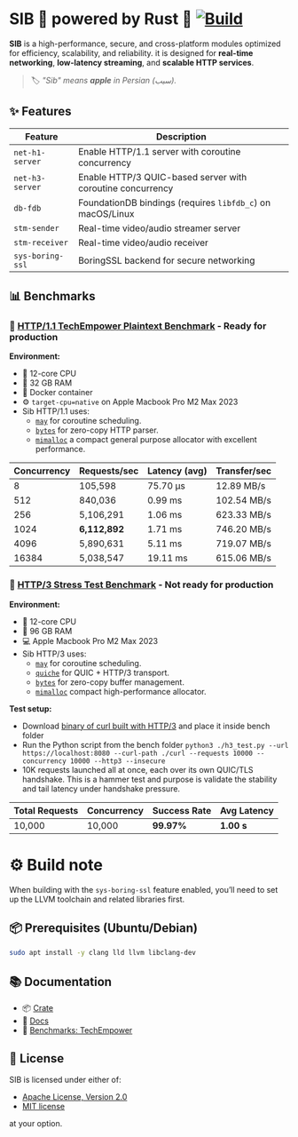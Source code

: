 # SIB 🚀 powered by Rust 🦀 [![Build](https://github.com/PooyaEimandar/sib/actions/workflows/build.yml/badge.svg)](https://github.com/PooyaEimandar/sib/actions/workflows/build.yml)

**SIB** is a high-performance, secure, and cross-platform modules optimized for efficiency, scalability, and reliability.
it is designed for **real-time networking**, **low-latency streaming**, and **scalable HTTP services**.

> 🏷️ _"Sib" means **apple** in Persian (سیب)._

## ✨ Features

| Feature          | Description                                                |
| ---------------- | ---------------------------------------------------------- |
| `net-h1-server`  | Enable HTTP/1.1 server with coroutine concurrency          |
| `net-h3-server`  | Enable HTTP/3 QUIC-based server with coroutine concurrency |
| `db-fdb`         | FoundationDB bindings (requires `libfdb_c`) on macOS/Linux |
| `stm-sender`     | Real-time video/audio streamer server                      |
| `stm-receiver`   | Real-time video/audio receiver                             |
| `sys-boring-ssl` | BoringSSL backend for secure networking                    |

## 📊 Benchmarks

### 🔬 [HTTP/1.1 TechEmpower Plaintext Benchmark](https://github.com/TechEmpower/FrameworkBenchmarks/tree/master/frameworks/Rust/sib) - **Ready** for production

**Environment:**

- 🧠 12-core CPU
- 🧮 32 GB RAM
- 🐳 Docker container
- ⚙️ `target-cpu=native` on Apple Macbook Pro M2 Max 2023
- Sib HTTP/1.1 uses:
  - [`may`](https://github.com/Xudong-Huang/may) for coroutine scheduling.
  - [`bytes`](https://github.com/tokio-rs/bytes) for zero-copy HTTP parser.
  - [`mimalloc`](https://github.com/microsoft/mimalloc) a compact general purpose allocator with excellent performance.

| Concurrency | Requests/sec  | Latency (avg) | Transfer/sec |
| ----------- | ------------- | ------------- | ------------ |
| 8           | 105,598       | 75.70 µs      | 12.89 MB/s   |
| 512         | 840,036       | 0.99 ms       | 102.54 MB/s  |
| 256         | 5,106,291     | 1.06 ms       | 623.33 MB/s  |
| 1024        | **6,112,892** | 1.71 ms       | 746.20 MB/s  |
| 4096        | 5,890,631     | 5.11 ms       | 719.07 MB/s  |
| 16384       | 5,038,547     | 19.11 ms      | 615.06 MB/s  |

### 🔬 [HTTP/3 Stress Test Benchmark](https://github.com/PooyaEimandar/sib/tree/main//bench/h3_test.py) - **Not ready** for production

**Environment:**

- 🧠 12-core CPU
- 🧮 96 GB RAM
- 💻 Apple Macbook Pro M2 Max 2023
- Sib HTTP/3 uses:
  - [`may`](https://github.com/Xudong-Huang/may) for coroutine scheduling.
  - [`quiche`](https://github.com/cloudflare/quiche) for QUIC + HTTP/3 transport.
  - [`bytes`](https://github.com/tokio-rs/bytes) for zero-copy buffer management.
  - [`mimalloc`](https://github.com/microsoft/mimalloc) compact high-performance allocator.

**Test setup:**

- Download [binary of curl built with HTTP/3](https://github.com/stunnel/static-curl) and place it inside bench folder
- Run the Python script from the bench folder `python3 ./h3_test.py --url https://localhost:8080 --curl-path ./curl --requests 10000 --concurrency 10000 --http3 --insecure`
- 10K requests launched all at once, each over its own QUIC/TLS handshake. This is a hammer test and purpose is validate the stability and tail latency under handshake pressure.

| Total Requests | Concurrency | Success Rate | Avg Latency |
| -------------- | ----------- | ------------ | ----------- |
| 10,000         | 10,000      | **99.97%**   | **1.00 s**  |

# ⚙️ Build note

When building with the `sys-boring-ssl` feature enabled, you’ll need to set up the LLVM toolchain and related libraries first.

## 📦 Prerequisites (Ubuntu/Debian)

```bash
sudo apt install -y clang lld llvm libclang-dev
```

## 📚 Documentation

- 📦 [Crate](https://crates.io/crates/sib)
- 📖 [Docs](https://docs.rs/sib)
- 🧪 [Benchmarks: TechEmpower](https://github.com/TechEmpower/FrameworkBenchmarks)

## 📄 License

SIB is licensed under either of:

- [Apache License, Version 2.0](https://github.com/PooyaEimandar/sib/blob/main/LICENSE-APACHE)
- [MIT license](https://github.com/PooyaEimandar/sib/blob/main/LICENSE-MIT)

at your option.
